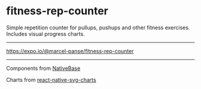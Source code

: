 # fitness-rep-counter
Simple repetition counter for pullups, pushups and other fitness exercises. Includes visual progress charts.

---
<https://expo.io/@marcel-panse/fitness-rep-counter>

---
Components from [NativeBase](https://docs.nativebase.io/Components.html#Drawer)

Charts from [react-native-svg-charts](https://github.com/JesperLekland/react-native-svg-charts)
